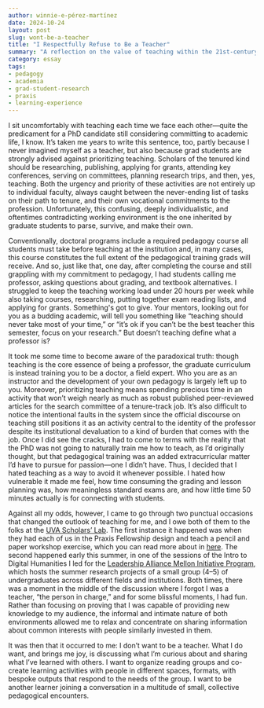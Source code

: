 ```yaml
---
author: winnie-e-pérez-martínez
date: 2024-10-24
layout: post
slug: wont-be-a-teacher
title: "I Respectfully Refuse to Be a Teacher"
summary: "A reflection on the value of teaching within the 21st-century academia, from a grad student/'s viewpoint."
category: essay
tags:
- pedagogy
- academia
- grad-student-research
- praxis
- learning-experience
---
```


I sit uncomfortably with teaching each time we face each other—quite the predicament for a PhD candidate still considering committing to academic life, I know. It’s taken me years to write this sentence, too, partly because I never imagined myself as a teacher, but also because grad students are strongly advised against prioritizing teaching. Scholars of the tenured kind should be researching, publishing, applying for grants, attending key conferences, serving on committees, planning research trips, and then, yes, teaching. Both the urgency and priority of these activities are not entirely up to individual faculty, always caught between the never-ending list of tasks on their path to tenure, and their own vocational commitments to the profession. Unfortunately, this confusing, deeply individualistic, and oftentimes contradicting working environment is the one inherited by graduate students to parse, survive, and make their own.

Conventionally, doctoral programs include a required pedagogy course all students must take before teaching at the institution and, in many cases, this course constitutes the full extent of the pedagogical training grads will receive. And so, just like that, one day, after completing the course and still grappling with my commitment to pedagogy, I had students calling me professor, asking questions about grading, and textbook alternatives. I struggled to keep the teaching working load under 20 hours per week while also taking courses, researching, putting together exam reading lists, and applying for grants. Something's got to give. Your mentors, looking out for you as a budding academic, will tell you something like “teaching should never take most of your time,” or “it’s ok if you can’t be the best teacher this semester, focus on your research.” But doesn’t teaching define what a professor is? 

It took me some time to become aware of the paradoxical truth: though teaching is the core essence of being a professor, the graduate curriculum is instead training you to be a doctor, a field expert. Who you are as an instructor and the development of your own pedagogy is largely left up to you. Moreover, prioritizing teaching means spending precious time in an activity that won’t weigh nearly as much as robust published peer-reviewed articles for the search committee of a tenure-track job. It’s also difficult to notice the intentional faults in the system since the official discourse on teaching still positions it as an activity central to the identity of the professor despite its institutional devaluation to a kind of burden that comes with the job. Once I did see the cracks, I had to come to terms with the reality that the PhD was not going to naturally train me how to teach, as I’d originally thought, but that pedagogical training was an added extracurricular matter I’d have to pursue for passion—one I didn’t have. Thus, I decided that I hated teaching as a way to avoid it whenever possible. I hated how vulnerable it made me feel, how time consuming the grading and lesson planning was, how meaningless standard exams are, and how little time 50 minutes actually is for connecting with students.

Against all my odds, however, I came to go through two punctual occasions that changed the outlook of teaching for me, and I owe both of them to the folks at the [UVA Scholars’ Lab](https://scholarslab.lib.virginia.edu/praxis-program-fellowships//). The first instance it happened was when they had each of us in the Praxis Fellowship design and teach a pencil and paper workshop exercise, which you can read more about in [here](https://cuny.manifoldapp.org/read/a-way-in-digital-pedagogy-training-with-speculative-low-tech-workshops/section/d26fab6f-c473-489a-9516-a6e6f0c747a7). The second happened early this summer, in one of the sessions of the Intro to Digital Humanities I led for the [Leadership Alliance Mellon Initiative Program](https://graddiversity.virginia.edu/leadership-alliance-mellon-initiative-lami), which hosts the summer research projects of a small group (4–5) of undergraduates across different fields and institutions. Both times, there was a moment in the middle of the discussion where I forgot I was a teacher, “the person in charge,” and for some blissful moments, I had fun. Rather than focusing on proving that I was capable of providing new knowledge to my audience, the informal and intimate nature of both environments allowed me to relax and concentrate on sharing information about common interests with people similarly invested in them. 

It was then that it occurred to me: I don’t want to be a teacher. What I do want, and brings me joy, is discussing what I’m curious about and sharing what I’ve learned with others. I want to organize reading groups and co-create learning activities with people in different spaces, formats, with bespoke outputs that respond to the needs of the group. I want to be another learner joining a conversation in a multitude of small, collective pedagogical encounters. 
